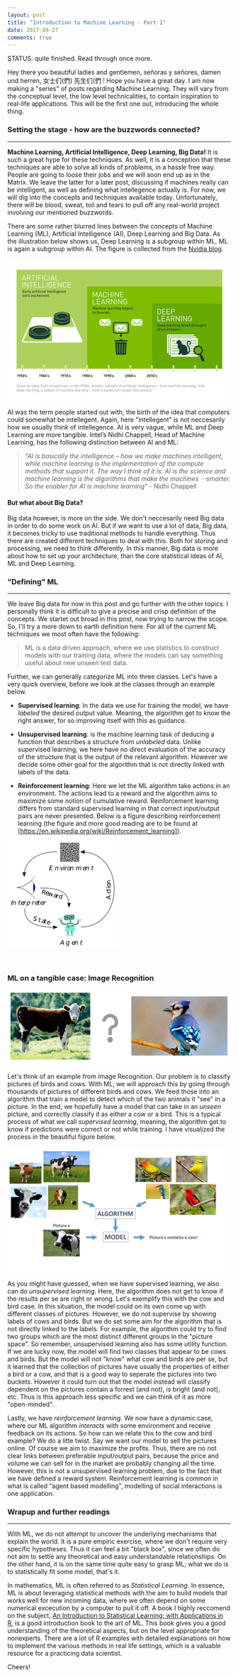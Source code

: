 ```yaml
---
layout: post
title: "Introduction to Machine Learning - Part 1"
date: 2017-09-27
comments: true
---
```


STATUS: quite finished. Read through once more.

Hey there you beautiful ladies and gentlemen, señoras y señores, damen und herren, 女士们(們) 先生们(們 ! Hope you have a great day. I am now making a "series" of posts regarding Machine Learning. They will vary from the conceptual level, the low level technicalities, to contain inspiration to real-life applications. This will be the first one out, introducing the whole thing.


### Setting the stage - how are the buzzwords connected?
___

**Machine Learning, Artificial Intelligence, Deep Learning, Big Data!** It is such a great hype for these techniques. As well, it is a conception that these techniques are able to solve all kinds of problems, in a hassle free way. People are going to loose their jobs and we will soon end up as in the Matrix. We leave the latter for a later post, discussing if machines really can be intelligent, as well as defining what intellegence actually is. For now, we will dig into the concepts and techniques available today. Unfortunately, there will be blood, sweat, toil and tears to pull off any real-world project involving our mentioned buzzwords. 

There are some rather blurred lines between the concepts of Machine Learning (ML), Artificial Intelligence (AI), Deep Learning and Big Data. As the illustration below shows us, Deep Learning is a subgroup within ML. ML is again a subgroup within AI. The figure is collected from the [Nvidia blog](https://blogs.nvidia.com/blog/2016/07/29/whats-difference-artificial-intelligence-machine-learning-deep-learning-ai/). 

![center](/figs/2017-08-23-intro-ML/Deep_Learning_Icons_R5_PNG.png)


AI was the term people started out with, the birth of the idea that computers could somewhat be intellegent. Again, here "intellegent" is not neccesarily how we usually think of intellegence. AI is very vague, while ML and Deep Learning are more tangible. Intel’s Nidhi Chappell, Head of Machine Learning, has the following distinction between AI and ML:

> *"AI is basically the intelligence – how we make machines intelligent, while machine learning is the implementation of the compute methods that support it. The way I think of it is: AI is the science and machine learning is the algorithms that make the machines ⋅⋅⋅smarter. So the enabler for AI is machine learning"* - Nidhi Chappell

#### But what about Big Data? 
Big data however, is more on the side. We don't neccesarily need Big data in order to do some work on AI. But if we want to use a lot of data, Big data, it becomes tricky to use traditional methods to handle everything. Thus there are created different techniques to deal with this. Both for storing and processing, we need to think differently. In this manner, Big data is more about how to set up your architecture, than the core statistical ideas of AI, ML and Deep Learning. 


### "Defining" ML
___

We leave Big data for now in this post and go further with the other topics. I personally think it is difficult to give a precise and crisp definition of the concepts. We startet out broad in this post, now trying to narrow the scope. So, I'll try a more down to earth definition here. For all of the current ML techniques we most often have the following:
 
> ML is a data driven approach, where we use statistics to construct models with our training data, where the models can say something useful about new unseen test data.

Further, we can generally categorize ML into three classes. Let's have a very quick overview, before we look at the classes through an example below.

* **Supervised learning**: In the data we use for training the model, we have *labeled* the desired output value. Meaning, the algorithm get to know the right answer, for so improving itself with this as guidance. 

* **Unsupervised learning**: is the machine learning task of deducing a function that describes a structure from *unlabeled* data. Unlike supervised learning, we here have no direct evaluation of the accuracy of the structure that is the output of the relevant algorithm. However we decide some other goal for the algorithm that is not directly linked with labels of the data. 

* **Reinforcement learning**: Here we let the ML algorithm take actions in an environment. The actions lead to a reward and the algorithm aims to maximize some notion of cumulative reward. Reinforcement learning differs from standard supervised learning in that correct input/output pairs are never presented. Below is a figure describing reinforcement learning (the figure and more good reading are to be found at [https://en.wikipedia.org/wiki/Reinforcement_learning]).

![center](/figs/2017-08-23-intro-ML/Reinforcement_learning_diagram.png)







&nbsp;
&nbsp;
### ML on a tangible case: Image Recognition 

![center](/figs/2017-08-23-intro-ML/cow_bird.png)

Let's think of an example from Image Recognition. Our problem is to classify pictures of birds and cows. With ML, we will approach this by going through thousands of pictures of different birds and cows. We feed those into an algorithm that train a model to detect which of the two animals it "see" in a picture. In the end, we hopefully have a model that can take in an *unseen* picture, and correctly classify it as either a cow or a bird. This is a typical process of what we call *supervised learning*, meaning, the algorithm get to know if predictions were correct or not while training. I have visualized the process in the beautiful figure below.

![center](/figs/2017-08-23-intro-ML/image_recognition.jpg)


As you might have guessed, when we have supervised learning, we also can do *unsupervised learning*. Here, the algorithm does not get to know if the results per se are right or wrong. Let's exemplify this with the cow and bird case. In this situation, the model could on its own come up with different classes of pictures. However, we do not supervise by showing labels of cows and birds. But we do set some aim for the algorithm that is not directly linked to the labels. For example, the algorithm could try to find two groups which are the most distinct different groups in the "picture space". So remember, unsupervised learning also has some utility function. If we are lucky now, the model will find two classes that appear to be cows and birds. But the model will not "know" what cow and birds are per se, but it learned that the collection of pictures have usually the properties of either a bird or a cow, and that is a good way to seperate the pictures into two buckets. However it could turn out that the model instead will classify dependent on the pictures contain a forrest (and not), is bright (and not), etc. Thus is this approach less specific and we can think of it as more "open-minded". 

Lastly, we have *reinforcement learning*. We now have a dynamic case, where our ML algorithm *interacts* with some environment and receive feedback on its actions. So how can we relate this to the cow and bird example? We do a litte twist. Say we want our model to sell the pictures online. Of course we aim to maximize the profits. Thus, there are no not clear links between preferable input/output pairs, because the price and volume we can sell for in the market are probably changing all the time. However, this is not a unsupervised learning problem, due to the fact that we have defined a reward system. Reinforcement learning is common in what is called "agent based modelling", modelling of social interactions is one application.


### Wrapup and further readings
___

With ML, we do not attempt to uncover the underlying mechanisms that explain the world. It is a pure empiric exercise, where we don't require very specific hypotheses. Thus it can feel a bit "black box", since we often do not aim to settle any theoretical and easy understandable relationships. On the other hand, it is on the same time quite easy to grasp ML; what we do is to statistically fit some model, that's it. 

In mathematics, ML is often referred to as *Statistical Learning*. In essence, ML is about leveraging statistical methods with the aim to build models that works well for new incoming data, where we often depend on some numerical excecution by a computer to pull it off. A book I highly reccomend on the subject, [An Introduction to Statistical Learning: with Applications in R](http://www-bcf.usc.edu/~gareth/ISL/), is a good introduction book to the art of ML. This book gives you a good understanding of the theoretical aspects, but on the level appropriate for nonexperts. There are a lot of R examples with detailed explanations on how to implement the various methods in real life settings, which is a valuable resource for a practicing data scientist.

Cheers!
